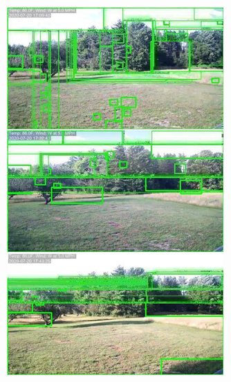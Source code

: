 ![20200720-162754-165759](in/20200720/20200720-162754-165759_0_.jpg)
![20200720-165804-172809](in/20200720/20200720-165804-172809_0_.jpg)
![20200720-172814-175819](in/20200720/20200720-172814-175819_0_.jpg)
